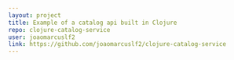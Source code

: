 ```yaml
---
layout: project
title: Example of a catalog api built in Clojure
repo: clojure-catalog-service
user: joaomarcuslf2
link: https://github.com/joaomarcuslf2/clojure-catalog-service
---
```

